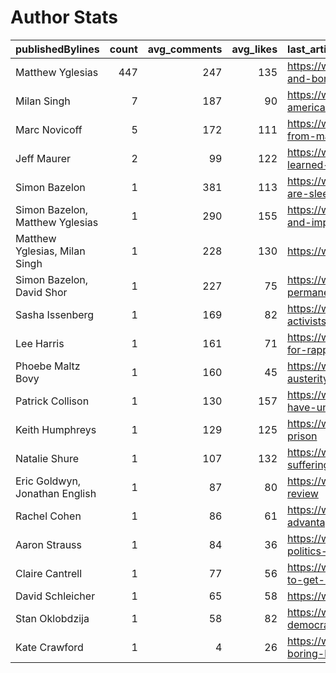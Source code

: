 # Author Stats

| publishedBylines                |   count |   avg_comments |   avg_likes | last_article                                                         |
|:--------------------------------|--------:|---------------:|------------:|:---------------------------------------------------------------------|
| Matthew Yglesias                |     447 |            247 |         135 | https://www.slowboring.com/p/a-slow-and-boring-summer                |
| Milan Singh                     |       7 |            187 |          90 | https://www.slowboring.com/p/most-americans-are-moderates            |
| Marc Novicoff                   |       5 |            172 |         111 | https://www.slowboring.com/p/farewell-from-marc-the-intern           |
| Jeff Maurer                     |       2 |             99 |         122 | https://www.slowboring.com/p/what-we-learned-from-the-scotland       |
| Simon Bazelon                   |       1 |            381 |         113 | https://www.slowboring.com/p/democrats-are-sleepwalking-into-a       |
| Simon Bazelon, Matthew Yglesias |       1 |            290 |         155 | https://www.slowboring.com/p/the-rise-and-importance-of-secret       |
| Matthew Yglesias, Milan Singh   |       1 |            228 |         130 | https://www.slowboring.com/p/shifting-left                           |
| Simon Bazelon, David Shor       |       1 |            227 |          75 | https://www.slowboring.com/p/a-permanent-ctc-expansion-with-a        |
| Sasha Issenberg                 |       1 |            169 |          82 | https://www.slowboring.com/p/abortion-activists-must-learn-to        |
| Lee Harris                      |       1 |            161 |          71 | https://www.slowboring.com/p/the-case-for-rapprochement-with-russia  |
| Phoebe Maltz Bovy               |       1 |            160 |          45 | https://www.slowboring.com/p/pro-life-austerity-good-luck-with       |
| Patrick Collison                |       1 |            130 |         157 | https://www.slowboring.com/p/we-could-have-universal-covid-vaccines  |
| Keith Humphreys                 |       1 |            129 |         125 | https://www.slowboring.com/p/hispanic-prison                         |
| Natalie Shure                   |       1 |            107 |         132 | https://www.slowboring.com/p/the-suffering-is-real-but-there-is      |
| Eric Goldwyn, Jonathan English  |       1 |             87 |          80 | https://www.slowboring.com/p/amtrak-review                           |
| Rachel Cohen                    |       1 |             86 |          61 | https://www.slowboring.com/p/medicare-advantage                      |
| Aaron Strauss                   |       1 |             84 |          36 | https://www.slowboring.com/p/electoral-politics-on-an-unfair-playing |
| Claire Cantrell                 |       1 |             77 |          56 | https://www.slowboring.com/p/its-time-to-get-real-about-climate      |
| David Schleicher                |       1 |             65 |          58 | https://www.slowboring.com/p/eric-adams                              |
| Stan Oklobdzija                 |       1 |             58 |          82 | https://www.slowboring.com/p/cities-democracy-multiparty             |
| Kate Crawford                   |       1 |              4 |          26 | https://www.slowboring.com/p/slow-boring-book-club-streets-of-6b6    |
